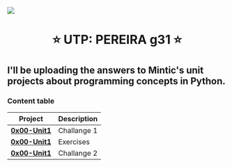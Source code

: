 ![](https://misiontic2022.mintic.gov.co/mtv2/assets/assets/images/logo-mision.png)
<h1 align="center"> ⭐️ UTP: PEREIRA g31 ⭐️ </h1>
<h2> I'll be uploading the answers to Mintic's unit projects about programming concepts in Python.</h2>
<h3>Content table</h3>

| **Project**                                                                             | **Description**                                                     |
| --------------------------------------------------------------------------------------- | ------------------------------------------------------------------- |
| **[0x00-Unit1](./0x00-Unit1)**                                                          | Challange 1                                                         |
| **[0x00-Unit1](./0x01-Conditional)**                                                    | Exercises                                                           |
| **[0x00-Unit1](./0x02-Challange_2)**                                                    | Challange 2                                                         |
